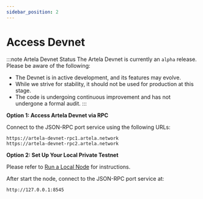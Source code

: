 ```yaml
---
sidebar_position: 2
---
```


# Access Devnet

:::note Artela Devnet Status
 The Artela Devnet is currently an `alpha` release. Please be aware of the following:

- The Devnet is in active development, and its features may evolve.
- While we strive for stability, it should not be used for production at this stage.
- The code is undergoing continuous improvement and has not undergone a formal audit.
:::


**Option 1: Access Artela Devnet via RPC**

Connect to the JSON-RPC port service using the following URLs:
    
    
    https://artela-devnet-rpc1.artela.network
    https://artela-devnet-rpc2.artela.network
    
    

**Option 2: Set Up Your Local Private Testnet**

Please refer to [Run a Local Node](https://www.notion.so/Run-Local-Node-b542ce632f844021ba4bcaa7fcc0c651?pvs=21) for instructions.

After start the node, connect to the JSON-RPC port service at:

    http://127.0.0.1:8545

